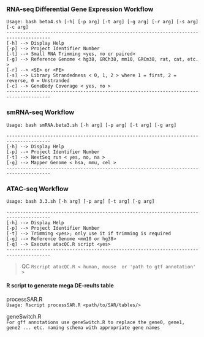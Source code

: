 ### RNA-seq Differential Gene Expression Workflow 

```
Usage: bash beta4.sh [-h] [-p arg] [-t arg] [-g arg] [-r arg] [-s arg] [-c arg] 
--------------------------------------------------------------------------------------
[-h] --> Display Help
[-p] --> Project Identifier Number
[-t] --> Small RNA Trimming <yes, no or paired>
[-g] --> Reference Genome < hg38, GRCh38, mm10, GRCm38, rat, cat, etc. >
[-r] --> <SE> or <PE> 
[-s] --> Library Strandedness < 0, 1, 2 > where 1 = first, 2 = reverse, 0 = Unstranded
[-c] --> GeneBody Coverage < yes, no > 
--------------------------------------------------------------------------------------
```
### smRNA-seq Workflow

```
Usage: bash smRNA.beta3.sh [-h arg] [-p arg] [-t arg] [-g arg]

--------------------------------------------------------------------------------------
[-h] --> Display Help 
[-p] --> Project Identifier Number 
[-t] --> NextSeq run < yes, no, na > 
[-g] --> Mapper Genome < hsa, mmu, cel > 
--------------------------------------------------------------------------------------
```
### ATAC-seq Workflow

```
Usage: bash 3.3.sh [-h arg] [-p arg] [-t arg] [-g arg]

--------------------------------------------------------------------------------------
[-h] --> Display Help
[-p] --> Project Identifier Number
[-t] --> Trimming <yes>; only use it if trimming is required
[-g] --> Reference Genome <mm10 or hg38>
[-q] --> Execute atacQC.R script <yes>
--------------------------------------------------------------------------------------
``` 
> QC ```Rscript atacQC.R < human, mouse  or 'path to gtf annotation' >```


#### R script to generate mega DE-reults table

processSAR.R  
`Usage: Rscript processSAR.R <path/to/SAR/tables/>`

geneSwitch.R <br>
`For gff annotations use geneSwitch.R to replace the gene0, gene1, gene2 ... etc. naming schema with appropriate gene names`
